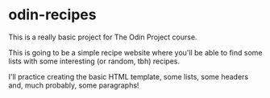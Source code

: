 # odin-recipes

This is a really basic project for The Odin Project course.

This is going to be a simple recipe website where you'll be able to find some lists with some interesting (or random, tbh) recipes.

I'll practice creating the basic HTML template, some lists, some headers and, much probably, some paragraphs!